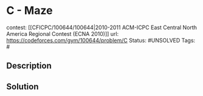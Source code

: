 # C - Maze

contest: [[CFICPC/100644/100644|2010-2011 ACM-ICPC East Central North America Regional Contest (ECNA 2010)]]
url: https://codeforces.com/gym/100644/problem/C
Status: #UNSOLVED
Tags: #

## Description

## Solution

